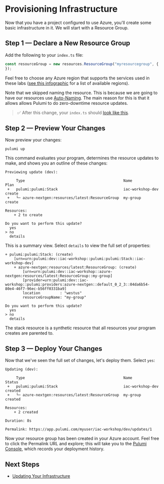 # Provisioning Infrastructure

Now that you have a project configured to use Azure, you'll create some basic infrastructure in it. We will start with a Resource Group.

## Step 1 &mdash; Declare a New Resource Group

Add the following to your `index.ts` file:

```ts
const resourceGroup = new resources.ResourceGroup("myresourcegroup", {
});
```

Feel free to choose any Azure region that supports the services used in these labs ([see this infographic](https://azure.microsoft.com/en-us/global-infrastructure/regions/) for a list of available regions).

Note that we skipped naming the resource.  This is because we are going to have our resources use [Auto-Naming](https://www.pulumi.com/docs/intro/concepts/resources/#autonaming). The main reason for this is that it allows
allows Pulumi to do zero-downtime resource updates.

> :white_check_mark: After this change, your `index.ts` should [look like this](./code/03/index.ts).

## Step 2 &mdash; Preview Your Changes

Now preview your changes:

```
pulumi up
```

This command evaluates your program, determines the resource updates to make, and shows you an outline of these changes:

```
Previewing update (dev):

     Type                                             Name              Plan
 +   pulumi:pulumi:Stack                              iac-workshop-dev  create
 +   └─ azure-nextgen:resources/latest:ResourceGroup  my-group          create

Resources:
    + 2 to create

Do you want to perform this update?
  yes
> no
  details
```

This is a summary view. Select `details` to view the full set of properties:

```
+ pulumi:pulumi:Stack: (create)
    [urn=urn:pulumi:dev::iac-workshop::pulumi:pulumi:Stack::iac-workshop-dev]
    + azure-nextgen:resources/latest:ResourceGroup: (create)
        [urn=urn:pulumi:dev::iac-workshop::azure-nextgen:resources/latest:ResourceGroup::my-group]
        [provider=urn:pulumi:dev::iac-workshop::pulumi:providers:azure-nextgen::default_0_2_3::04da6b54-80e4-46f7-96ec-b56ff0331ba9]
        location         : "westus"
        resourceGroupName: "my-group"

Do you want to perform this update?
  yes
> no
  details
```

The stack resource is a synthetic resource that all resources your program creates are parented to.

## Step 3 &mdash; Deploy Your Changes

Now that we've seen the full set of changes, let's deploy them. Select `yes`:

```
Updating (dev):

     Type                                             Name              Status
 +   pulumi:pulumi:Stack                              iac-workshop-dev  created
 +   └─ azure-nextgen:resources/latest:ResourceGroup  my-group          created

Resources:
    + 2 created

Duration: 8s

Permalink: https://app.pulumi.com/myuser/iac-workshop/dev/updates/1
```

Now your resource group has been created in your Azure account. Feel free to click the Permalink URL and explore; this will take you to the [Pulumi Console](https://www.pulumi.com/docs/intro/console/), which records your deployment history.

## Next Steps

* [Updating Your Infrastructure](./04-updating-your-infrastructure.md)